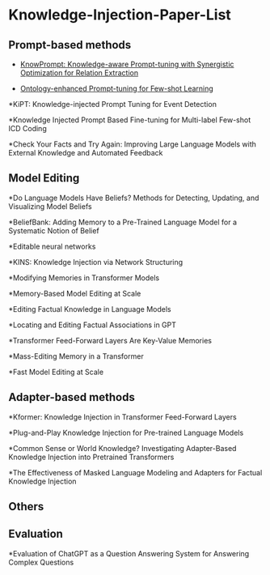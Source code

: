 # Knowledge-Injection-Paper-List

## Prompt-based methods

* [KnowPrompt: Knowledge-aware Prompt-tuning with Synergistic Optimization for Relation Extraction](https://dl.acm.org/doi/abs/10.1145/3485447.3511998?casa_token=1q-XyTkqEM4AAAAA:Wt3G5IX-KkFIfDCMD9GGt94wnO0TgqkSQwE-ClbqhynqD07zSkpJJ6ckGWBbaf_iEU6GkqGJl3ZSjg)

* [Ontology-enhanced Prompt-tuning for Few-shot Learning](https://dl.acm.org/doi/abs/10.1145/3485447.3511921?casa_token=5nwfixty1ekAAAAA:-7oXtfRQZ1AHtzHw4Mhp7zM88CtWQqRJ7rpu0CLTRUk62CQE5kdK8rzVbc7nREz5PTwHYJqXipLeFw)

*KiPT: Knowledge-injected Prompt Tuning for Event Detection

*Knowledge Injected Prompt Based Fine-tuning for Multi-label Few-shot ICD Coding

*Check Your Facts and Try Again: Improving Large Language Models with External Knowledge and Automated Feedback

## Model Editing

*Do Language Models Have Beliefs? Methods for Detecting, Updating, and Visualizing Model Beliefs

*BeliefBank: Adding Memory to a Pre-Trained Language Model for a Systematic Notion of Belief

*Editable neural networks

*KINS: Knowledge Injection via Network Structuring

*Modifying Memories in Transformer Models

*Memory-Based Model Editing at Scale

*Editing Factual Knowledge in Language Models

*Locating and Editing Factual Associations in GPT

*Transformer Feed-Forward Layers Are Key-Value Memories

*Mass-Editing Memory in a Transformer

*Fast Model Editing at Scale

## Adapter-based methods

*Kformer: Knowledge Injection in Transformer Feed-Forward Layers

*Plug-and-Play Knowledge Injection for Pre-trained Language Models

*Common Sense or World Knowledge? Investigating Adapter-Based Knowledge Injection into Pretrained Transformers

*The Effectiveness of Masked Language Modeling and Adapters for Factual Knowledge Injection

## Others

## Evaluation

*Evaluation of ChatGPT as a Question Answering System for Answering Complex Questions
